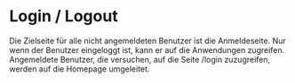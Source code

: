 # Login / Logout
Die Zielseite für alle nicht angemeldeten Benutzer ist die Anmeldeseite.
Nur wenn der Benutzer eingeloggt ist, kann er auf die Anwendungen zugreifen.
Angemeldete Benutzer, die versuchen, auf die Seite /login zuzugreifen, werden auf die Homepage umgeleitet.
